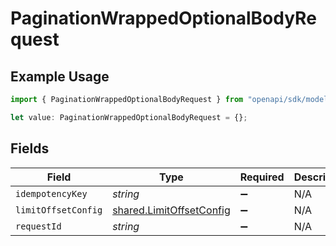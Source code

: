 # PaginationWrappedOptionalBodyRequest

## Example Usage

```typescript
import { PaginationWrappedOptionalBodyRequest } from "openapi/sdk/models/operations";

let value: PaginationWrappedOptionalBodyRequest = {};
```

## Fields

| Field                                                                       | Type                                                                        | Required                                                                    | Description                                                                 |
| --------------------------------------------------------------------------- | --------------------------------------------------------------------------- | --------------------------------------------------------------------------- | --------------------------------------------------------------------------- |
| `idempotencyKey`                                                            | *string*                                                                    | :heavy_minus_sign:                                                          | N/A                                                                         |
| `limitOffsetConfig`                                                         | [shared.LimitOffsetConfig](../../../sdk/models/shared/limitoffsetconfig.md) | :heavy_minus_sign:                                                          | N/A                                                                         |
| `requestId`                                                                 | *string*                                                                    | :heavy_minus_sign:                                                          | N/A                                                                         |